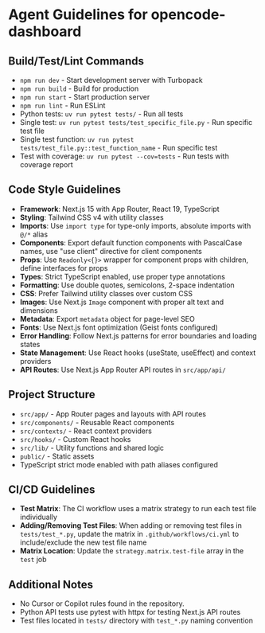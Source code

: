 # Agent Guidelines for opencode-dashboard

## Build/Test/Lint Commands
- `npm run dev` - Start development server with Turbopack
- `npm run build` - Build for production
- `npm run start` - Start production server
- `npm run lint` - Run ESLint
- Python tests: `uv run pytest tests/` - Run all tests
- Single test: `uv run pytest tests/test_specific_file.py` - Run specific test file
- Single test function: `uv run pytest tests/test_file.py::test_function_name` - Run specific test
- Test with coverage: `uv run pytest --cov=tests` - Run tests with coverage report

## Code Style Guidelines
- **Framework**: Next.js 15 with App Router, React 19, TypeScript
- **Styling**: Tailwind CSS v4 with utility classes
- **Imports**: Use `import type` for type-only imports, absolute imports with `@/*` alias
- **Components**: Export default function components with PascalCase names, use "use client" directive for client components
- **Props**: Use `Readonly<{}>` wrapper for component props with children, define interfaces for props
- **Types**: Strict TypeScript enabled, use proper type annotations
- **Formatting**: Use double quotes, semicolons, 2-space indentation
- **CSS**: Prefer Tailwind utility classes over custom CSS
- **Images**: Use Next.js `Image` component with proper alt text and dimensions
- **Metadata**: Export `metadata` object for page-level SEO
- **Fonts**: Use Next.js font optimization (Geist fonts configured)
- **Error Handling**: Follow Next.js patterns for error boundaries and loading states
- **State Management**: Use React hooks (useState, useEffect) and context providers
- **API Routes**: Use Next.js App Router API routes in `src/app/api/`

## Project Structure
- `src/app/` - App Router pages and layouts with API routes
- `src/components/` - Reusable React components
- `src/contexts/` - React context providers
- `src/hooks/` - Custom React hooks
- `src/lib/` - Utility functions and shared logic
- `public/` - Static assets
- TypeScript strict mode enabled with path aliases configured

## CI/CD Guidelines
- **Test Matrix**: The CI workflow uses a matrix strategy to run each test file individually
- **Adding/Removing Test Files**: When adding or removing test files in `tests/test_*.py`, update the matrix in `.github/workflows/ci.yml` to include/exclude the new test file name
- **Matrix Location**: Update the `strategy.matrix.test-file` array in the `test` job

## Additional Notes
- No Cursor or Copilot rules found in the repository.
- Python API tests use pytest with httpx for testing Next.js API routes
- Test files located in `tests/` directory with `test_*.py` naming convention
